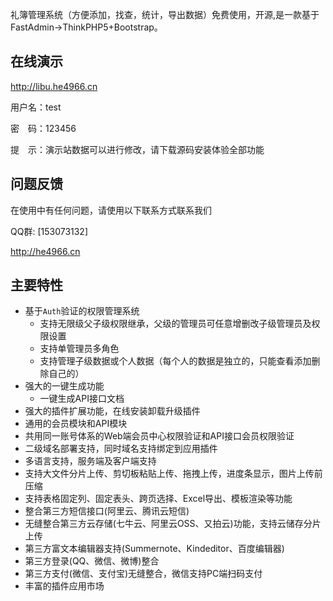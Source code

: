礼簿管理系统（方便添加，找查，统计，导出数据）免费使用，开源,是一款基于FastAdmin->ThinkPHP5+Bootstrap。

## 在线演示

http://libu.he4966.cn

用户名：test

密　码：123456

提　示：演示站数据可以进行修改，请下载源码安装体验全部功能







## 问题反馈

在使用中有任何问题，请使用以下联系方式联系我们

QQ群: [153073132]


http://he4966.cn








## 主要特性

* 基于`Auth`验证的权限管理系统
    * 支持无限级父子级权限继承，父级的管理员可任意增删改子级管理员及权限设置
    * 支持单管理员多角色
    * 支持管理子级数据或个人数据（每个人的数据是独立的，只能查看添加删除自己的）
* 强大的一键生成功能
    * 一键生成API接口文档
* 强大的插件扩展功能，在线安装卸载升级插件
* 通用的会员模块和API模块
* 共用同一账号体系的Web端会员中心权限验证和API接口会员权限验证
* 二级域名部署支持，同时域名支持绑定到应用插件
* 多语言支持，服务端及客户端支持
* 支持大文件分片上传、剪切板粘贴上传、拖拽上传，进度条显示，图片上传前压缩
* 支持表格固定列、固定表头、跨页选择、Excel导出、模板渲染等功能
* 整合第三方短信接口(阿里云、腾讯云短信)
* 无缝整合第三方云存储(七牛云、阿里云OSS、又拍云)功能，支持云储存分片上传
* 第三方富文本编辑器支持(Summernote、Kindeditor、百度编辑器)
* 第三方登录(QQ、微信、微博)整合
* 第三方支付(微信、支付宝)无缝整合，微信支持PC端扫码支付
* 丰富的插件应用市场




